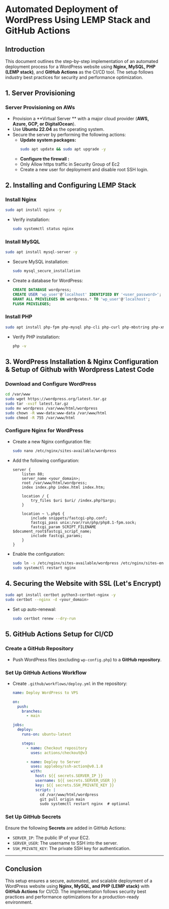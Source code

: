 # **Automated Deployment of WordPress Using LEMP Stack and GitHub Actions**

## **Introduction**
This document outlines the step-by-step implementation of an automated deployment process for a WordPress website using **Nginx, MySQL, PHP (LEMP stack)**, and **GitHub Actions** as the CI/CD tool. The setup follows industry best practices for security and performance optimization.

## **1. Server Provisioning**
### **Server Provisioning on AWs**
- Provision a **Virtual Server ** with a major cloud provider (**AWS, Azure, GCP, or DigitalOcean**).
- Use **Ubuntu 22.04** as the operating system.
- Secure the server by performing the following actions:
  - **Update system packages:**
    ```bash
    sudo apt update && sudo apt upgrade -y
    ```
  - **Configure the firewall :**
  - Only Allow https traffic in Security Group of Ec2
  - Create a new user for deployment and disable root SSH login.

## **2. Installing and Configuring LEMP Stack**
### **Install Nginx**
```bash
sudo apt install nginx -y
```
- Verify installation:
  ```bash
  sudo systemctl status nginx
  ```

### **Install MySQL**
```bash
sudo apt install mysql-server -y
```
- Secure MySQL installation:
  ```bash
  sudo mysql_secure_installation
  ```
- Create a database for WordPress:
  ```sql
  CREATE DATABASE wordpress;
  CREATE USER 'wp_user'@'localhost' IDENTIFIED BY '<user_password>';
  GRANT ALL PRIVILEGES ON wordpress.* TO 'wp_user'@'localhost';
  FLUSH PRIVILEGES;
  ```

### **Install PHP**
```bash
sudo apt install php-fpm php-mysql php-cli php-curl php-mbstring php-xml php-zip -y
```
- Verify PHP installation:
  ```bash
  php -v
  ```

## **3. WordPress Installation & Nginx Configuration & Setup of Github with Wordpress Latest Code**
### **Download and Configure WordPress**
```bash
cd /var/www
sudo wget https://wordpress.org/latest.tar.gz
sudo tar -xvzf latest.tar.gz
sudo mv wordpress /var/www/html/wordpress
sudo chown -R www-data:www-data /var/www/html
sudo chmod -R 755 /var/www/html
```
### **Configure Nginx for WordPress**
- Create a new Nginx configuration file:
  ```bash
  sudo nano /etc/nginx/sites-available/wordpress
  ```
- Add the following configuration:
  ```nginx
  server {
      listen 80;
      server_name <your_domain>;
      root /var/www/html/wordpress;
      index index.php index.html index.htm;

      location / {
          try_files $uri $uri/ /index.php?$args;
      }

      location ~ \.php$ {
          include snippets/fastcgi-php.conf;
          fastcgi_pass unix:/var/run/php/php8.1-fpm.sock;
          fastcgi_param SCRIPT_FILENAME $document_root$fastcgi_script_name;
          include fastcgi_params;
      }
  }
  ```
- Enable the configuration:
  ```bash
  sudo ln -s /etc/nginx/sites-available/wordpress /etc/nginx/sites-enabled/
  sudo systemctl restart nginx
  ```

## **4. Securing the Website with SSL (Let's Encrypt)**
```bash
sudo apt install certbot python3-certbot-nginx -y
sudo certbot --nginx -d <your_domain>
```
- Set up auto-renewal:
  ```bash
  sudo certbot renew --dry-run
  ```

## **5. GitHub Actions Setup for CI/CD**
### **Create a GitHub Repository**
- Push WordPress files (excluding `wp-config.php`) to a **GitHub repository**.

### **Set Up GitHub Actions Workflow**
- Create `.github/workflows/deploy.yml` in the repository:
  ```yaml
  name: Deploy WordPress to VPS

  on:
    push:
      branches:
        - main

  jobs:
    deploy:
      runs-on: ubuntu-latest

      steps:
        - name: Checkout repository
          uses: actions/checkout@v3

        - name: Deploy to Server
          uses: appleboy/ssh-action@v0.1.8
          with:
            host: ${{ secrets.SERVER_IP }}
            username: ${{ secrets.SERVER_USER }}
            key: ${{ secrets.SSH_PRIVATE_KEY }}
            script: |
              cd /var/www/html/wordpress
              git pull origin main
              sudo systemctl restart nginx  # optional
  ```

### **Set Up GitHub Secrets**
Ensure the following **Secrets** are added in GitHub Actions:
- `SERVER_IP`: The public IP of your EC2.
- `SERVER_USER`: The username to SSH into the server.
- `SSH_PRIVATE_KEY`: The private SSH key for authentication.

---

## **Conclusion**
This setup ensures a secure, automated, and scalable deployment of a WordPress website using **Nginx, MySQL, and PHP (LEMP stack)** with **GitHub Actions** for CI/CD. The implementation follows security best practices and performance optimizations for a production-ready environment.

